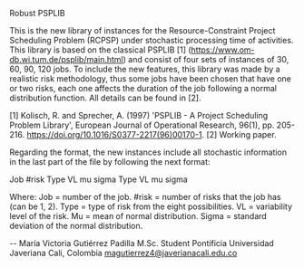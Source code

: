 Robust PSPLIB

This is the new library of instances for the Resource-Constraint Project Scheduling Problem (RCPSP) under stochastic processing time of activities. This library is based on the classical PSPLIB [1] (https://www.om-db.wi.tum.de/psplib/main.html) and consist of four sets of instances of 30, 60, 90, 120 jobs. To include the new features, this library was made by a realistic risk methodology, thus some jobs have been chosen that have one or two risks, each one affects the duration of the job following a normal distribution function. All details can be found in [2].

[1] Kolisch, R. and Sprecher, A. (1997) 'PSPLIB - A Project Scheduling Problem Library', European Journal of Operational Research, 96(1), pp. 205-216. https://doi.org/10.1016/S0377-2217(96)00170-1. 
[2] Working paper. 

Regarding the format, the new instances include all stochastic information in the last part of the file by following the next format:

Job	#risk	Type	VL	mu	sigma	Type	VL	mu	sigma

Where:
Job = number of the job.
#risk = number of risks that the job has (can be 1, 2).
Type = type of risk from the eight possibilities.
VL = variability level of the risk.
Mu = mean of normal distribution.
Sigma = standard deviation of the normal distribution.

--
María Victoria Gutiérrez Padilla
M.Sc. Student
Pontificia Universidad Javeriana Cali, Colombia
magutierrez4@javerianacali.edu.co
